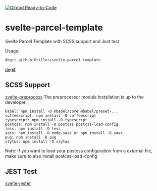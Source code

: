 [![Gitpod Ready-to-Code](https://img.shields.io/badge/Gitpod-Ready--to--Code-blue?logo=gitpod)](https://gitpod.io/#https://github.com/Grilloz/svelte-parcel-template) 

# svelte-parcel-template
Svelte Parcel Template with SCSS support and Jest test

Usage:
```bash
degit github:Grilloz/svelte-parcel-template
```

[degit](https://github.com/Rich-Harris/degit)

## SCSS Support
[svelte-preprocess](https://github.com/kaisermann/svelte-preprocess)
The preprocessor module installation is up to the developer.

    babel: npm install -D @babel/core @babel/preset-...
    coffeescript: npm install -D coffeescript
    typescript: npm install -D typescript
    postcss: npm install -D postcss postcss-load-config
    less: npm install -D less
    sass: npm install -D node-sass or npm install -D sass
    pug: npm install -D pug
    stylus: npm install -D stylus

Note: If you want to load your postcss configuration from a external file, make sure to also install postcss-load-config.

## JEST Test
[svelte-jester](https://github.com/mihar-22/svelte-jester)
